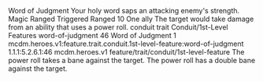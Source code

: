 <ability>
  <name>Word of Judgment</name>
  <flavor>Your holy word saps an attacking enemy&apos;s strength.</flavor>
  <keywords>
    <keyword>Magic</keyword>
    <keyword>Ranged</keyword>
  </keywords>
  <type>Triggered</type>
  <distance>Ranged 10</distance>
  <target>One ally</target>
  <trigger>The target would take damage from an ability that uses a power roll.</trigger>
  <metadata>
    <class>conduit</class>
    <feature_type>trait</feature_type>
    <file_dpath>Conduit/1st-Level Features</file_dpath>
    <item_id>word-of-judgment</item_id>
    <item_index>46</item_index>
    <item_name>Word of Judgment</item_name>
    <level>1</level>
    <scc>mcdm.heroes.v1:feature.trait.conduit.1st-level-feature:word-of-judgment</scc>
    <scdc>1.1.1:5.2.6.1:46</scdc>
    <source>mcdm.heroes.v1</source>
    <type>feature/trait/conduit/1st-level-feature</type>
  </metadata>
  <effects>
    <effect type="mundane">The power roll takes a bane against the target.</effect>
    <effect type="mundane" cost="Spend 1 Piety">The power roll has a double bane against the target.</effect>
  </effects>
</ability>
